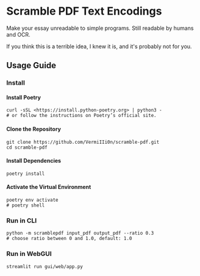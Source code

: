 # Scramble PDF Text Encodings

Make your essay unreadable to simple programs. Still readable by humans and OCR.

If you think this is a terrible idea, I knew it is, and it's probably not for you.

## Usage Guide

### Install

#### Install Poetry

```shell
curl -sSL <https://install.python-poetry.org> | python3 -
# or follow the instructions on Poetry’s official site.
```

#### Clone the Repository

```shell
git clone https://github.com/VermiIIi0n/scramble-pdf.git
cd scramble-pdf
```

#### Install Dependencies

```shell
poetry install
```

#### Activate the Virtual Environment

```shell
poetry env activate
# poetry shell
```

### Run in CLI

```shell
python -m scramblepdf input_pdf output_pdf --ratio 0.3
# choose ratio between 0 and 1.0, default: 1.0
```

### Run in WebGUI

```shell
streamlit run gui/web/app.py
```
